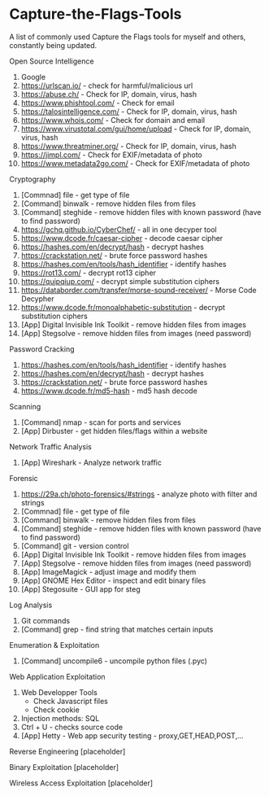 # Capture-the-Flags-Tools
A list of commonly used Capture the Flags tools for myself and others, constantly being updated.

Open Source Intelligence
  1. Google
  2. https://urlscan.io/ - check for harmful/malicious url
  3. https://abuse.ch/ - Check for IP, domain, virus, hash
  4. https://www.phishtool.com/ - Check for email
  5. https://talosintelligence.com/ - Check for IP, domain, virus, hash
  6. https://www.whois.com/ - Check for domain and email
  7. https://www.virustotal.com/gui/home/upload - Check for IP, domain, virus, hash
  8. https://www.threatminer.org/ - Check for IP, domain, virus, hash
  9. https://jimpl.com/ - Check for EXIF/metadata of photo
  10. https://www.metadata2go.com/ - Check for EXIF/metadata of photo
  
Cryptography
  1. [Commnad] file - get type of file
  2. [Command] binwalk - remove hidden files from files
  3. [Command] steghide - remove hidden files with known password (have to find password)
  4. https://gchq.github.io/CyberChef/ - all in one decyper tool
  5. https://www.dcode.fr/caesar-cipher - decode caesar cipher
  6. https://hashes.com/en/decrypt/hash - decrypt hashes
  7. https://crackstation.net/ - brute force password hashes
  8. https://hashes.com/en/tools/hash_identifier - identify hashes
  9. https://rot13.com/ - decrypt rot13 cipher
  10. https://quipqiup.com/ - decrypt simple substitution ciphers
  11. https://databorder.com/transfer/morse-sound-receiver/ - Morse Code Decypher
  12. https://www.dcode.fr/monoalphabetic-substitution - decrypt substitution ciphers
  13. [App] Digital Invisible Ink Toolkit - remove hidden files from images
  14. [App] Stegsolve - remove hidden files from images (need password)
  
Password Cracking
   1. https://hashes.com/en/tools/hash_identifier - identify hashes
   2. https://hashes.com/en/decrypt/hash - decrypt hashes
   3. https://crackstation.net/ - brute force password hashes
   4. https://www.dcode.fr/md5-hash - md5 hash decode
   
Scanning
  1. [Command] nmap - scan for ports and services
  2. [App] Dirbuster - get hidden files/flags within a website

Network Traffic Analysis
  1. [App] Wireshark - Analyze network traffic
  
Forensic
  1. https://29a.ch/photo-forensics/#strings - analyze photo with filter and strings
  2. [Commnad] file - get type of file
  3. [Command] binwalk - remove hidden files from files
  4. [Command] steghide - remove hidden files with known password (have to find password)
  5. [Command] git - version control
  6. [App] Digital Invisible Ink Toolkit - remove hidden files from images
  7. [App] Stegsolve - remove hidden files from images (need password)
  8. [App] ImageMagick - adjust image and modify them
  9. [App] GNOME Hex Editor - inspect and edit binary files
  10. [App] Stegosuite - GUI app for steg

Log Analysis
  1. Git commands
  2. [Command] grep - find string that matches certain inputs

Enumeration & Exploitation
  1. [Command] uncompile6 - uncompile python files (.pyc)

Web Application Exploitation
  1. Web Developper Tools
      - Check Javascript files 
      - Check cookie
  2. Injection methods: SQL
  3. Ctrl + U - checks source code
  4. [App] Hetty - Web app security testing - proxy,GET,HEAD,POST,...

Reverse Engineering
  [placeholder]

Binary Exploitation
  [placeholder]
  
Wireless Access Exploitation
  [placeholder]
